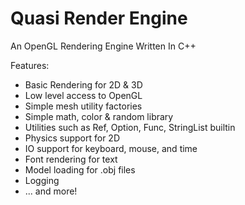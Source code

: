 # Quasi Render Engine
An OpenGL Rendering Engine Written In C++

Features:
- Basic Rendering for 2D & 3D
- Low level access to OpenGL
- Simple mesh utility factories
- Simple math, color & random library
- Utilities such as Ref, Option, Func, StringList builtin
- Physics support for 2D
- IO support for keyboard, mouse, and time
- Font rendering for text
- Model loading for .obj files
- Logging
- ... and more!
